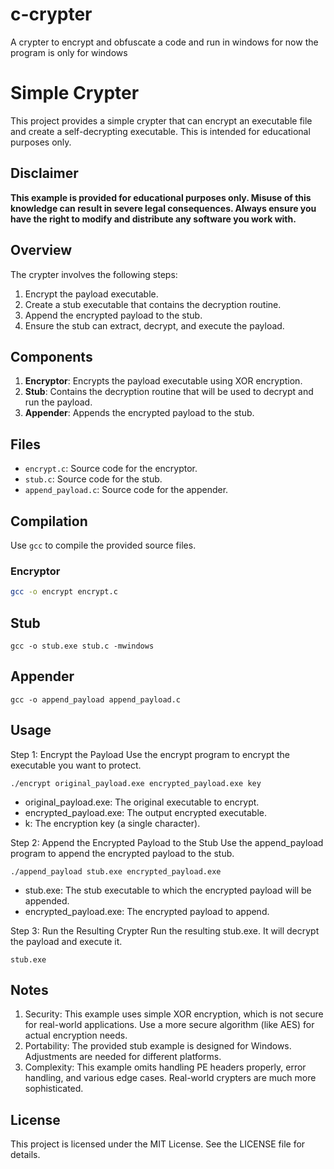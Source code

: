 # c-crypter
A crypter to encrypt and obfuscate a code and run in windows for now the program is only for windows

# Simple Crypter
This project provides a simple crypter that can encrypt an executable file and create a self-decrypting executable. This is intended for educational purposes only.

## Disclaimer

**This example is provided for educational purposes only. Misuse of this knowledge can result in severe legal consequences. Always ensure you have the right to modify and distribute any software you work with.**

## Overview

The crypter involves the following steps:
1. Encrypt the payload executable.
2. Create a stub executable that contains the decryption routine.
3. Append the encrypted payload to the stub.
4. Ensure the stub can extract, decrypt, and execute the payload.

## Components

1. **Encryptor**: Encrypts the payload executable using XOR encryption.
2. **Stub**: Contains the decryption routine that will be used to decrypt and run the payload.
3. **Appender**: Appends the encrypted payload to the stub.

## Files

- `encrypt.c`: Source code for the encryptor.
- `stub.c`: Source code for the stub.
- `append_payload.c`: Source code for the appender.

## Compilation

Use `gcc` to compile the provided source files.

### Encryptor

```sh
gcc -o encrypt encrypt.c
```

## Stub

```
gcc -o stub.exe stub.c -mwindows
```

## Appender

```
gcc -o append_payload append_payload.c
```

## Usage
Step 1: Encrypt the Payload
Use the encrypt program to encrypt the executable you want to protect.

```
./encrypt original_payload.exe encrypted_payload.exe key
```

- original_payload.exe: The original executable to encrypt.
- encrypted_payload.exe: The output encrypted executable.
- k: The encryption key (a single character).

Step 2: Append the Encrypted Payload to the Stub
Use the append_payload program to append the encrypted payload to the stub.

```
./append_payload stub.exe encrypted_payload.exe
```

- stub.exe: The stub executable to which the encrypted payload will be appended.
- encrypted_payload.exe: The encrypted payload to append.

Step 3: Run the Resulting Crypter
Run the resulting stub.exe. It will decrypt the payload and execute it.

```
stub.exe
```

## Notes
1. Security: This example uses simple XOR encryption, which is not secure for real-world applications. Use a more secure algorithm (like AES) for actual encryption needs.
2. Portability: The provided stub example is designed for Windows. Adjustments are needed for different platforms.
3. Complexity: This example omits handling PE headers properly, error handling, and various edge cases. Real-world crypters are much more sophisticated.


## License

This project is licensed under the MIT License. See the LICENSE file for details.

